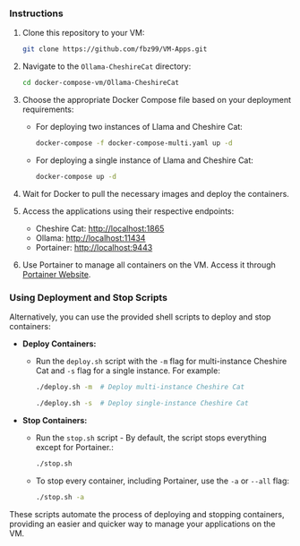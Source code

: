 ### Instructions

1. Clone this repository to your VM:

    ```bash
    git clone https://github.com/fbz99/VM-Apps.git
    ```

2. Navigate to the `Ollama-CheshireCat` directory:

    ```bash
    cd docker-compose-vm/Ollama-CheshireCat
    ```

3. Choose the appropriate Docker Compose file based on your deployment requirements:
   
   - For deploying two instances of Llama and Cheshire Cat:

        ```bash
        docker-compose -f docker-compose-multi.yaml up -d
        ```

   - For deploying a single instance of Llama and Cheshire Cat:

        ```bash
        docker-compose up -d
        ```

4. Wait for Docker to pull the necessary images and deploy the containers.

5. Access the applications using their respective endpoints:

   - Cheshire Cat: [http://localhost:1865](http://localhost:1865)
   - Ollama: [http://localhost:11434](http://localhost:11434)
   - Portainer: [http://localhost:9443](http://localhost:9443)

6. Use Portainer to manage all containers on the VM. Access it through [Portainer Website](https://www.portainer.io).

### Using Deployment and Stop Scripts

Alternatively, you can use the provided shell scripts to deploy and stop containers:

- **Deploy Containers:**

    - Run the `deploy.sh` script with the `-m` flag for multi-instance Cheshire Cat and `-s` flag for a single instance. For example:

        ```bash
        ./deploy.sh -m  # Deploy multi-instance Cheshire Cat
        ```

        ```bash
        ./deploy.sh -s  # Deploy single-instance Cheshire Cat
        ```

- **Stop Containers:**

    - Run the `stop.sh` script - By default, the script stops everything except for Portainer.:
  
        ```bash
        ./stop.sh
        ```

    - To stop every container, including Portainer, use the `-a` or `--all` flag:
  
        ```bash
        ./stop.sh -a
        ```

These scripts automate the process of deploying and stopping containers, providing an easier and quicker way to manage your applications on the VM.

